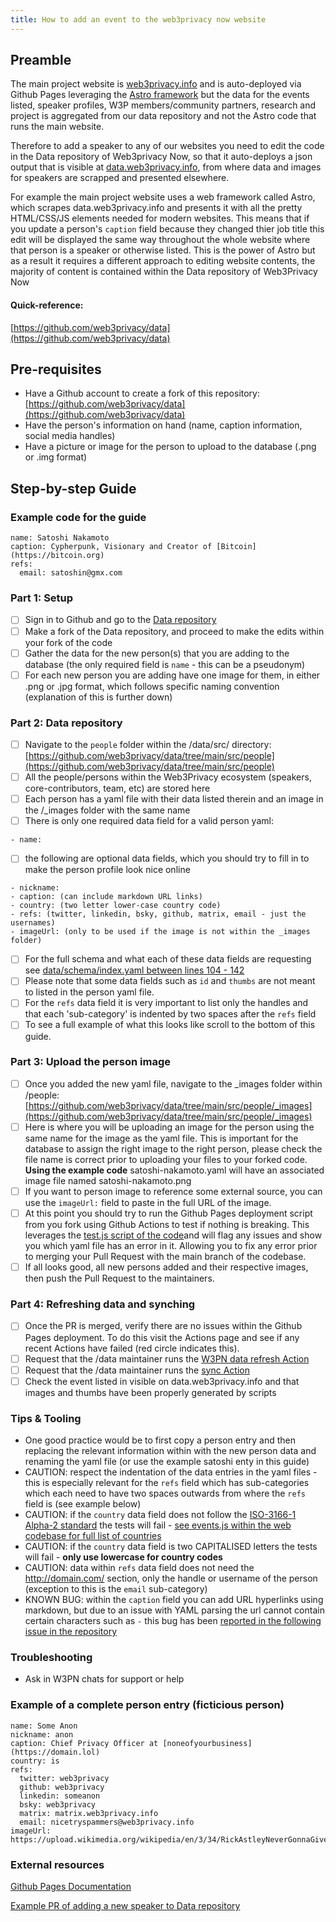```yaml
---
title: How to add an event to the web3privacy now website
---
```


## Preamble

The main project website is [web3privacy.info](https://web3privacy.info) and is auto-deployed via Github Pages leveraging the [Astro framework](https://astro.build/) but the data for the events listed, speaker profiles, W3P members/community partners, research and project is aggregated from our data repository and not the Astro code that runs the main website. 

Therefore to add a speaker to any of our websites you need to edit the code in the Data repository of Web3privacy Now, so that it auto-deploys a json output that is visible at [data.web3privacy.info](https://data.web3privacy.info), from where data and images for speakers are scrapped and presented elsewhere.

For example the main project website uses a web framework called Astro, which scrapes data.web3privacy.info and presents it with all the pretty HTML/CSS/JS elements needed for modern websites. This means that if you update a person's `caption` field because they changed thier job title this edit will be displayed the same way throughout the whole website where that person is a speaker or otherwise listed. This is the power of Astro but as a result it requires a different approach to editing website contents, the majority of content is contained within the Data repository of Web3Privacy Now

#### Quick-reference:
[https://github.com/web3privacy/data](https://github.com/web3privacy/data)


## Pre-requisites
- Have a Github account to create a fork of this repository: [https://github.com/web3privacy/data](https://github.com/web3privacy/data)
- Have the person's information on hand (name, caption information, social media handles)
- Have a picture or image for the person to upload to the database (.png or .img format)


## Step-by-step Guide

### Example code for the guide

```
name: Satoshi Nakamoto
caption: Cypherpunk, Visionary and Creator of [Bitcoin](https://bitcoin.org)
refs:
  email: satoshin@gmx.com
```

### Part 1: Setup
- [ ] Sign in to Github and go to the [Data repository](https://github.com/web3privacy/data)
- [ ] Make a fork of the Data repository, and proceed to make the edits within your fork of the code
- [ ] Gather the data for the new person(s) that you are adding to the database (the only required field is `name` - this can be a pseudonym)
- [ ] For each new person you are adding have one image for them, in either .png or .jpg format, which follows specific naming convention (explanation of this is further down)

### Part 2: Data repository
- [ ] Navigate to the `people` folder within the /data/src/ directory: [https://github.com/web3privacy/data/tree/main/src/people](https://github.com/web3privacy/data/tree/main/src/people)
- [ ] All the people/persons within the Web3Privacy ecosystem (speakers, core-contributors, team, etc) are stored here
- [ ] Each person has a yaml file with their data listed therein and an image in the /_images folder with the same name
- [ ] There is only one required data field for a valid person yaml:
```
- name: 
```

- [ ] the following are optional data fields, which you should try to fill in to make the person profile look nice online
```
- nickname:
- caption: (can include markdown URL links)
- country: (two letter lower-case country code)
- refs: (twitter, linkedin, bsky, github, matrix, email - just the usernames)
- imageUrl: (only to be used if the image is not within the _images folder)
```

- [ ] For the full schema and what each of these data fields are requesting see [data/schema/index.yaml between lines 104 - 142](https://github.com/web3privacy/data/blob/main/schema/index.yaml)
- [ ] Please note that some data fields such as `id` and `thumbs` are not meant to listed in the person yaml file.
- [ ] For the `refs` data field it is very important to list only the handles and that each 'sub-category' is indented by two spaces after the `refs` field
- [ ] To see a full example of what this looks like scroll to the bottom of this guide.

### Part 3: Upload the person image
- [ ] Once you added the new yaml file, navigate to the _images folder within /people: [https://github.com/web3privacy/data/tree/main/src/people/_images](https://github.com/web3privacy/data/tree/main/src/people/_images)
- [ ] Here is where you will be uploading an image for the person using the same name for the image as the yaml file. This is important for the database to assign the right image to the right person, please check the file name is correct prior to uploading your files to your forked code. **Using the example code** satoshi-nakamoto.yaml will have an associated image file named satoshi-nakamoto.png
- [ ] If you want to person image to reference some external source, you can use the `imageUrl:` field to paste in the full URL of the image.
- [ ] At this point you should try to run the Github Pages deployment script from you fork using Github Actions to test if nothing is breaking. This leverages the [test.js script of the code](https://github.com/web3privacy/data/blob/main/utils/test.js)and will flag any issues and show you which yaml file has an error in it. Allowing you to fix any error prior to merging your Pull Request with the main branch of the codebase.
- [ ] If all looks good, all new persons added and their respective images, then push the Pull Request to the maintainers.

### Part 4: Refreshing data and synching
- [ ] Once the PR is merged, verify there are no issues within the Github Pages deployment. To do this visit the Actions page and see if any recent Actions have failed (red circle indicates this).
- [ ] Request that the /data maintainer runs the [W3PN data refresh Action](https://github.com/web3privacy/data/actions/workflows/data-refresh.yml)
- [ ] Request that the /data maintainer runs the [sync Action](https://github.com/web3privacy/data/actions/workflows/sync.yml)
- [ ] Check the event listed in visible on data.web3privacy.info and that images and thumbs have been properly generated by scripts

### Tips & Tooling
- One good practice would be to first copy a person entry and then replacing the relevant information within with the new person data and renaming the yaml file (or use the example satoshi enty in this guide)
- CAUTION: respect the indentation of the data entries in the yaml files - this is especially relevant for the `refs` field which has sub-categories which each need to have two spaces outwards from where the `refs` field is (see example below)
- CAUTION: if the `country` data field does not follow the [ISO-3166-1 Alpha-2 standard](https://en.wikipedia.org/wiki/ISO_3166-1_alpha-2#Officially_assigned_code_elements) the tests will fail - [see events.js within the web codebase for full list of countries](https://github.com/web3privacy/web/blob/main/src/lib/events.js)
- CAUTION: if the `country` data field is two CAPITALISED letters the tests will fail - **only use lowercase for country codes**
- CAUTION: data within `refs` data field does not need the http://domain.com/ section, only the handle or username of the person (exception to this is the `email` sub-category)
- KNOWN BUG: within the `caption` field you can add URL hyperlinks using markdown, but due to an issue with YAML parsing the url cannot contain certain characters such as `-` this bug has been [reported in the following issue in the repository](https://github.com/web3privacy/data/issues/12)


### Troubleshooting
- Ask in W3PN chats for support or help

### Example of a complete person entry (ficticious person)
```
name: Some Anon
nickname: anon
caption: Chief Privacy Officer at [noneofyourbusiness](https://domain.lol)
country: is
refs:
  twitter: web3privacy
  github: web3privacy
  linkedin: someanon
  bsky: web3privacy
  matrix: matrix.web3privacy.info
  email: nicetryspammers@web3privacy.info
imageUrl: https://upload.wikimedia.org/wikipedia/en/3/34/RickAstleyNeverGonnaGiveYouUp7InchSingleCover.jpg
```


### External resources

[Github Pages Documentation](https://docs.github.com/en/pages)

[Example PR of adding a new speaker to Data repository](https://github.com/web3privacy/data/pull/24)
